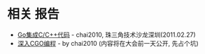 # 相关 报告

- [Go集成C/C++代码](chai2010-cgo-talk-sz-20110207.pdf) - chai2010, 珠三角技术沙龙深圳(2011.02.27)
- [深入CGO编程](https://mp.weixin.qq.com/s/1_v8DsvinZWfh0-HXks88Q) - by chai2010 (内容将在大会前一天公开, 先占个坑)
